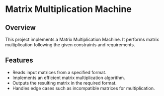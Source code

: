 # Matrix Multiplication Machine

## Overview

This project implements a Matrix Multiplication Machine. It performs matrix multiplication following the given constraints and requirements.

## Features
- Reads input matrices from a specified format.
- Implements an efficient matrix multiplication algorithm.
- Outputs the resulting matrix in the required format.
- Handles edge cases such as incompatible matrices for multiplication.
